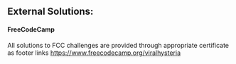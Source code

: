 ## External Solutions:

#### FreeCodeCamp
All solutions to FCC challenges are provided through appropriate certificate as footer links
https://www.freecodecamp.org/viralhysteria